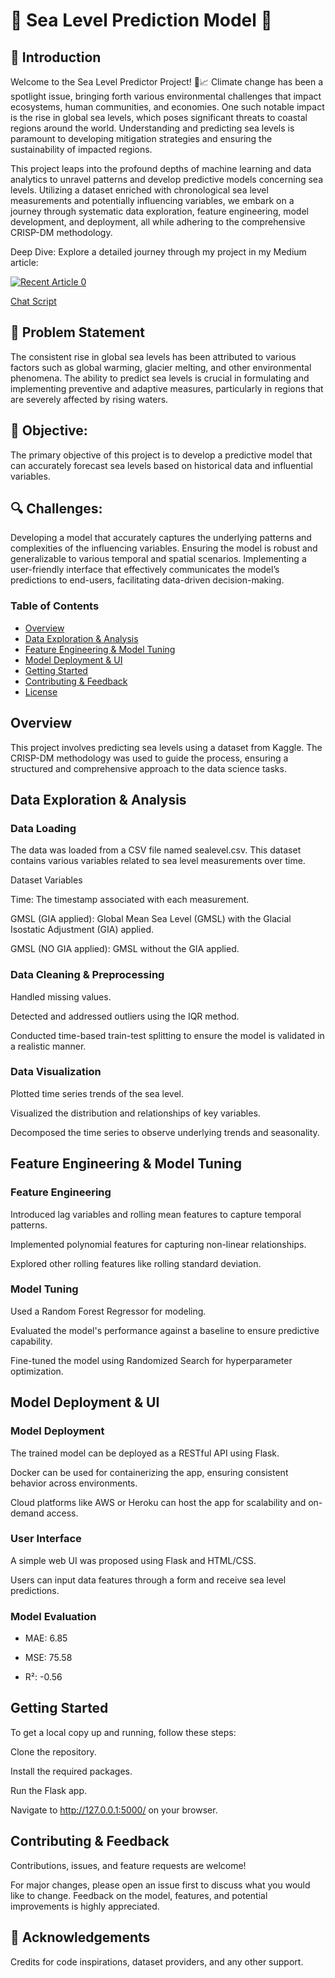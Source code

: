 # 🌊 Sea Level Prediction Model 🌊

## 🚀 Introduction

Welcome to the Sea Level Predictor Project! 🌊📈 Climate change has been a spotlight issue, bringing forth various environmental challenges that impact ecosystems, human communities, and economies. One such notable impact is the rise in global sea levels, which poses significant threats to coastal regions around the world. Understanding and predicting sea levels is paramount to developing mitigation strategies and ensuring the sustainability of impacted regions.

This project leaps into the profound depths of machine learning and data analytics to unravel patterns and develop predictive models concerning sea levels. Utilizing a dataset enriched with chronological sea level measurements and potentially influencing variables, we embark on a journey through systematic data exploration, feature engineering, model development, and deployment, all while adhering to the comprehensive CRISP-DM methodology.

Deep Dive: Explore a detailed journey through my project in my Medium article: 

<!-- [Rising Tides, Sinking Cities: A Data-Driven Dive into Predicting Sea Levels](https://medium.com/@sidsanc4998/rising-tides-sinking-cities-a-data-driven-dive-into-predicting-sea-levels-b50803dfca59)-->

<a target="_blank" href="https://github-readme-medium-recent-article.vercel.app/medium/@sidsanc4998/1"><img src="https://github-readme-medium-recent-article.vercel.app/medium/@sidsanc4998/1" alt="Recent Article 0"> 

[Chat Script](https://chat.openai.com/share/8e258e77-5313-4058-a99b-37b52f6353c8)

## 🧐 Problem Statement

The consistent rise in global sea levels has been attributed to various factors such as global warming, glacier melting, and other environmental phenomena. The ability to predict sea levels is crucial in formulating and implementing preventive and adaptive measures, particularly in regions that are severely affected by rising waters.

## 🎯 Objective: 
The primary objective of this project is to develop a predictive model that can accurately forecast sea levels based on historical data and influential variables.

## 🔍 Challenges:

Developing a model that accurately captures the underlying patterns and complexities of the influencing variables.
Ensuring the model is robust and generalizable to various temporal and spatial scenarios.
Implementing a user-friendly interface that effectively communicates the model’s predictions to end-users, facilitating data-driven decision-making.

### Table of Contents

- [Overview](#overview)
- [Data Exploration & Analysis](#data-exploration--analysis)
- [Feature Engineering & Model Tuning](#feature-engineering--model-tuning)
- [Model Deployment & UI](#model-deployment--ui)
- [Getting Started](#getting-started)
- [Contributing & Feedback](#contributing--feedback)
- [License](#license)


## Overview

This project involves predicting sea levels using a dataset from Kaggle. The CRISP-DM methodology was used to guide the process, ensuring a structured and comprehensive approach to the data science tasks.

##  Data Exploration & Analysis

### Data Loading

The data was loaded from a CSV file named sealevel.csv.
This dataset contains various variables related to sea level measurements over time.

Dataset Variables

Time: The timestamp associated with each measurement.

GMSL (GIA applied): Global Mean Sea Level (GMSL) with the Glacial Isostatic Adjustment (GIA) applied.

GMSL (NO GIA applied): GMSL without the GIA applied.

### Data Cleaning & Preprocessing

Handled missing values.

Detected and addressed outliers using the IQR method.

Conducted time-based train-test splitting to ensure the model is validated in a realistic manner.

### Data Visualization
Plotted time series trends of the sea level.

Visualized the distribution and relationships of key variables.

Decomposed the time series to observe underlying trends and seasonality.

##  Feature Engineering & Model Tuning

### Feature Engineering

Introduced lag variables and rolling mean features to capture temporal patterns.

Implemented polynomial features for capturing non-linear relationships.

Explored other rolling features like rolling standard deviation.

### Model Tuning

Used a Random Forest Regressor for modeling.

Evaluated the model's performance against a baseline to ensure predictive capability.

Fine-tuned the model using Randomized Search for hyperparameter optimization.

##  Model Deployment & UI
### Model Deployment
The trained model can be deployed as a RESTful API using Flask.

Docker can be used for containerizing the app, ensuring consistent behavior across environments.

Cloud platforms like AWS or Heroku can host the app for scalability and on-demand access.

### User Interface
A simple web UI was proposed using Flask and HTML/CSS.

Users can input data features through a form and receive sea level predictions.

###  Model Evaluation
- MAE: 6.85

- MSE: 75.58

- R²: -0.56

## Getting Started
To get a local copy up and running, follow these steps:

Clone the repository.

Install the required packages.

Run the Flask app.

Navigate to http://127.0.0.1:5000/ on your browser.

## Contributing & Feedback
Contributions, issues, and feature requests are welcome!

For major changes, please open an issue first to discuss what you would like to change. Feedback on the model, features, and potential improvements is highly appreciated.


## 🙏 Acknowledgements
Credits for code inspirations, dataset providers, and any other support.
